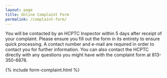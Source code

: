 ```yaml
---
layout: page
title: Online Complaint Form
permalink: /complaint-form/
---
```


You will be contacted by an HCPTC Inspector within 5 days after receipt of your complaint. Please ensure you fill out the form in its entirety to ensure quick processing. A contact number and e-mail are required in order to contact you for further information. You can also contact the HCPTC directly with any questions you might have with the complaint form at 813-350-6878.

{% include form-complaint.html %}
